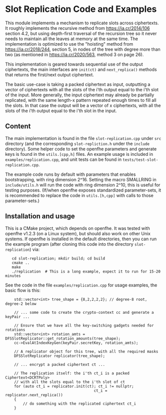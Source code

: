 # Slot Replication Code and Examples

This module implements a mechanism to replicate slots across ciphertexts.
It roughly implements the recursive method from https://ia.cr/2014/106 section 4.2, but using depth-first traversal of the recursion tree so it never needs to maintain all the leaves at memory at the same time.
The implementation is optimized to use the "hoisting" method from https://ia.cr/2018/244, section 5, in nodes of the tree with degree more than two (as mentioned in https://ia.cr/2020/563, method 3 on page 26).

This implementation is geared towards sequential use of the output ciphertexts, the main interfaces are `init(ct)` and `next_replica()` methods that returns the first/next output ciphertext.

The basic use-case is taking a packed ciphertext as input, outputting a vector of ciphertexts with all the slots of the i'th output equal to the i'th slot of the input.
More generally, the input ciphertext may already be partially replicated, with the same length-x pattern repeated enough times to fill all the slots.
In that case the output will be a vector of x ciphertexts, with all the slots of the i'th output equal to the i'th slot in the input.

## Content

The main implementation is found in the file `slot-replication.cpp` under `src` directory (and the corresponding `slot-repliction.h` under the `include` directory).
Some helper code to set the openfhe parameters and generate keys is found in the `utils.[cpp,h]` files.
An example usage is included in `examples/replication.cpp`, and unit tests can be found in `tests/test-slot-replication.cpp`.

The example code runs by default with parameters that enables bootstrapping, with ring dimension 2^16.
Setting the macro SMALLRING in `include/utils.h` will run the code with ring dimension 2^10, this is useful for testing purposes.
(If/when openfhe exposes standardized parameter-sets, it is recommended to replace the code in `utils.[h,cpp]` with calls to those parameter-sets.)

## Installation and usage

This is a CMake project, which depends on openfhe.
It was tested with openfhe v1.2.3 (on a Linux system), but should also work on other Unix systems.
If openfhe is installed in the default directories, then you can run the example program (after cloning this code into the directory `slot-replication`) via:
```
   cd slot-replication; mkdir build; cd build
   cmake ..
   make
   ./replication  # This is a long example, expect it to run for 15-20 minutes
```

See the code in the file `examples/replication.cpp` for usage examples, the basic flow is this:
```
    std::vector<int> tree_shape = {8,2,2,2,2}; // degree-8 root, degree-2 below

    // ... some code to create the crypto-context cc and generate a keyPair ...

    // Ensure that we have all the key-switching gadgets needed for rotations
    std::vector<int> rotation_amts = DFSSlotReplicator::get_rotation_amounts(tree_shape);
    cc->EvalAtIndexKeyGen(keyPair.secretKey, rotation_amts);

    // A replicator object for this tree, with all the required masks
    DFSSlotReplicator replicator(tree_shape);

    // ... encrypt a packed ciphertext ct ...

    // The replication itself: the i'th ct_i is a packed Ciphertext<DCRTPoly>
    // with all the slots equal to the i'th slot of ct
    for (auto ct_i = replicator.init(ct); ct_i != nullptr;
                                        ct_i = replicator.next_replica())
    {
        // do something with the replicated ciphertext ct_i
    }
```
